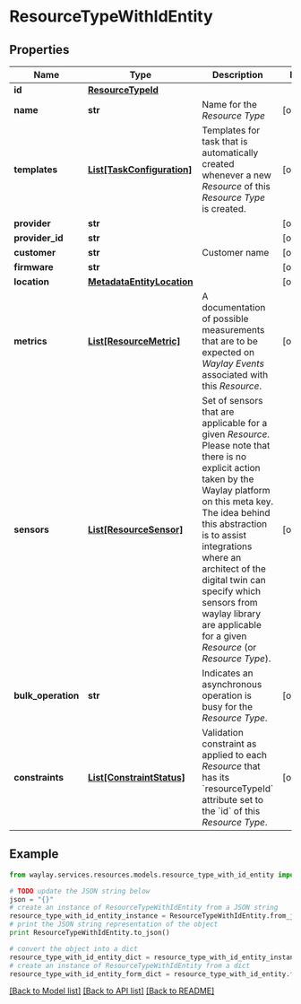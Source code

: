 # ResourceTypeWithIdEntity


## Properties

Name | Type | Description | Notes
------------ | ------------- | ------------- | -------------
**id** | [**ResourceTypeId**](ResourceTypeId.md) |  | 
**name** | **str** | Name for the _Resource Type_ | [optional] 
**templates** | [**List[TaskConfiguration]**](TaskConfiguration.md) | Templates for task that is automatically created whenever a new  _Resource_ of this _Resource Type_ is created. | [optional] 
**provider** | **str** |  | [optional] 
**provider_id** | **str** |  | [optional] 
**customer** | **str** | Customer name | [optional] 
**firmware** | **str** |  | [optional] 
**location** | [**MetadataEntityLocation**](MetadataEntityLocation.md) |  | [optional] 
**metrics** | [**List[ResourceMetric]**](ResourceMetric.md) | A documentation of possible measurements that are to be expected on _Waylay Events_ associated with this _Resource_. | [optional] 
**sensors** | [**List[ResourceSensor]**](ResourceSensor.md) | Set of sensors that are applicable for a given _Resource_. Please note that there is no explicit action taken by the Waylay platform on this meta key. The idea behind this abstraction is to assist integrations where an architect of the digital twin can specify which sensors from waylay library are applicable for a given _Resource_ (or _Resource Type_). | [optional] 
**bulk_operation** | **str** | Indicates an asynchronous operation is busy for the _Resource Type_. | [optional] 
**constraints** | [**List[ConstraintStatus]**](ConstraintStatus.md) | Validation constraint as applied to each _Resource_ that has its &#x60;resourceTypeId&#x60; attribute set to the &#x60;id&#x60; of this _Resource Type_. | [optional] 

## Example

```python
from waylay.services.resources.models.resource_type_with_id_entity import ResourceTypeWithIdEntity

# TODO update the JSON string below
json = "{}"
# create an instance of ResourceTypeWithIdEntity from a JSON string
resource_type_with_id_entity_instance = ResourceTypeWithIdEntity.from_json(json)
# print the JSON string representation of the object
print ResourceTypeWithIdEntity.to_json()

# convert the object into a dict
resource_type_with_id_entity_dict = resource_type_with_id_entity_instance.to_dict()
# create an instance of ResourceTypeWithIdEntity from a dict
resource_type_with_id_entity_form_dict = resource_type_with_id_entity.from_dict(resource_type_with_id_entity_dict)
```
[[Back to Model list]](../README.md#documentation-for-models) [[Back to API list]](../README.md#documentation-for-api-endpoints) [[Back to README]](../README.md)


